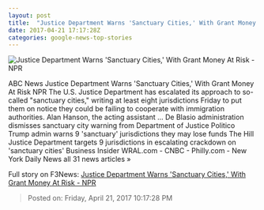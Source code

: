 ```yaml
---
layout: post
title:  "Justice Department Warns 'Sanctuary Cities,' With Grant Money At Risk - NPR"
date: 2017-04-21 17:17:28Z
categories: google-news-top-stories
---
```


![Justice Department Warns 'Sanctuary Cities,' With Grant Money At Risk - NPR](https://media.npr.org/assets/img/2017/04/21/ap_17101670300793_wide-14cbe4044b4323f8a088d59f28df719f2add6914.jpg?s=1400)

ABC News Justice Department Warns 'Sanctuary Cities,' With Grant Money At Risk NPR The U.S. Justice Department has escalated its approach to so-called "sanctuary cities," writing at least eight jurisdictions Friday to put them on notice they could be failing to cooperate with immigration authorities. Alan Hanson, the acting assistant ... De Blasio administration dismisses sanctuary city warning from Department of Justice Politico Trump admin warns 9 'sanctuary' jurisdictions they may lose funds The Hill Justice Department targets 9 jurisdictions in escalating crackdown on 'sanctuary cities' Business Insider WRAL.com - CNBC - Philly.com - New York Daily News all 31 news articles »


Full story on F3News: [Justice Department Warns 'Sanctuary Cities,' With Grant Money At Risk - NPR](http://www.f3nws.com/n/qaZAHB)

> Posted on: Friday, April 21, 2017 10:17:28 PM
